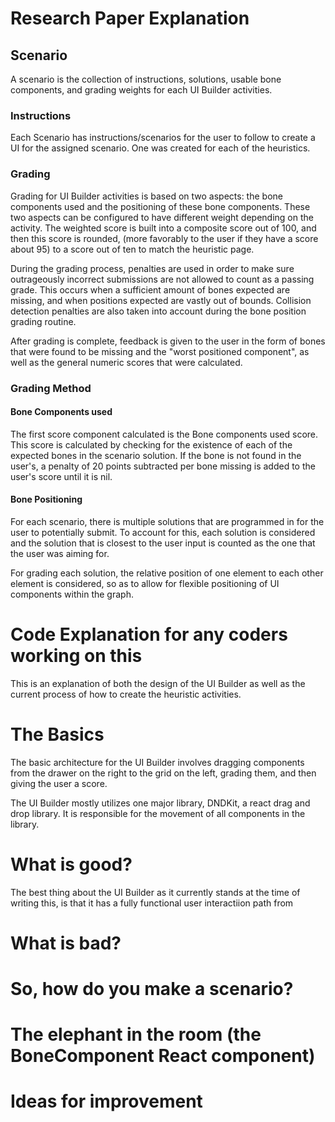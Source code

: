 # Research Paper Explanation

## Scenario

A scenario is the collection of instructions, solutions, usable bone components,
and grading weights for each UI Builder activities.

### Instructions

Each Scenario has instructions/scenarios for the user to follow to create a UI for the assigned scenario. One was created for each of the heuristics.

### Grading

Grading for UI Builder activities is based on two aspects: the bone components 
used and the positioning of these bone components. These two aspects can be
configured to have different weight depending on the activity. The weighted
score is built into a composite score out of 100, and then this score is rounded,
(more favorably to the user if they have a score about 95) to a score out of ten
to match the heuristic page.

During the grading process, penalties are used in order to make sure outrageously
incorrect submissions are not allowed to count as a passing grade. This occurs
when a sufficient amount of bones expected are missing, and when positions 
expected are vastly out of bounds. Collision detection penalties are also taken 
into account during the bone position grading routine.

After grading is complete, feedback is given to the user in the form of 
bones that were found to be missing and the "worst positioned component", as well
as the general numeric scores that were calculated.


### Grading Method

#### Bone Components used

The first score component calculated is the Bone components used score. This
score is calculated by checking for the existence of each of the expected
bones in the scenario solution. If the bone is not found in the user's, a penalty
of 20 points subtracted per bone missing is added to the user's score until it
is nil.

#### Bone Positioning

For each scenario, there is multiple solutions that are programmed in for the 
user to potentially submit. To account for this, each solution is considered
and the solution that is closest to the user input is counted as the one
that the user was aiming for.

For grading each solution, the relative position of one element to each other
element is considered, so as to allow for flexible positioning of UI components
within the graph. 




# Code Explanation for any coders working on this

This is an explanation of both the design of the UI Builder as well as the 
current process of how to create the heuristic activities.

# The Basics

The basic architecture for the UI Builder involves dragging components from
the drawer on the right to the grid on the left, grading them, and then
giving the user a score.

The UI Builder mostly utilizes one major library, DNDKit, a react drag and
drop library. It is responsible for the movement of all components in the 
library.

# What is good?

The best thing about the UI Builder as it currently stands at the time of writing
this, is that it has a fully functional user interactiion path from 

# What is bad?

# So, how do you make a scenario?

# The elephant in the room (the BoneComponent React component)

# Ideas for improvement